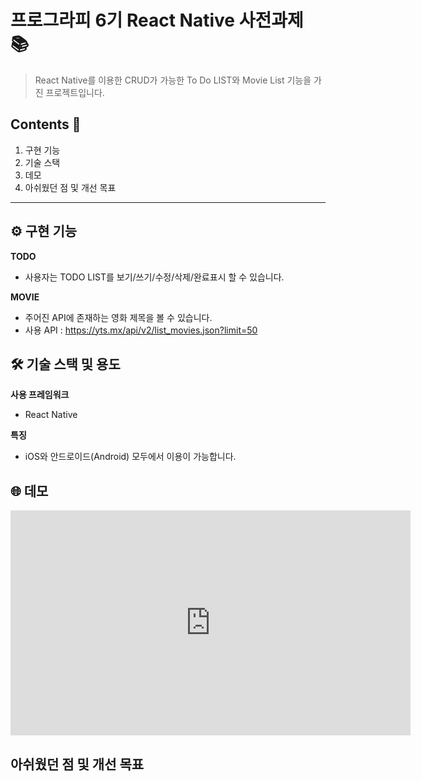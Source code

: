 # 프로그라피 6기 React Native 사전과제 📚
> React Native를 이용한 CRUD가 가능한 To Do LIST와 Movie List 기능을 가진 프로젝트입니다.

## Contents 📌
1. 구현 기능  
2. 기술 스택  
3. 데모  
4. 아쉬웠던 점 및 개선 목표

---
## ⚙️ 구현 기능  

**TODO** 

- 사용자는 TODO LIST를 보기/쓰기/수정/삭제/완료표시 할 수 있습니다.

**MOVIE** 

- 주어진 API에 존재하는 영화 제목을 볼 수 있습니다.  
- 사용 API : https://yts.mx/api/v2/list_movies.json?limit=50


## 🛠 기술 스택 및 용도  

**사용 프레임워크** 

- React Native

**특징** 

- iOS와 안드로이드(Android) 모두에서 이용이 가능합니다.


## 🌐 데모 
<iframe width="640" height="360" src="https://youtu.be/pocU9P7Wz00" frameborder="0" gesture="media" allowfullscreen=""></iframe>

## 아쉬웠던 점 및 개선 목표  
 
 
